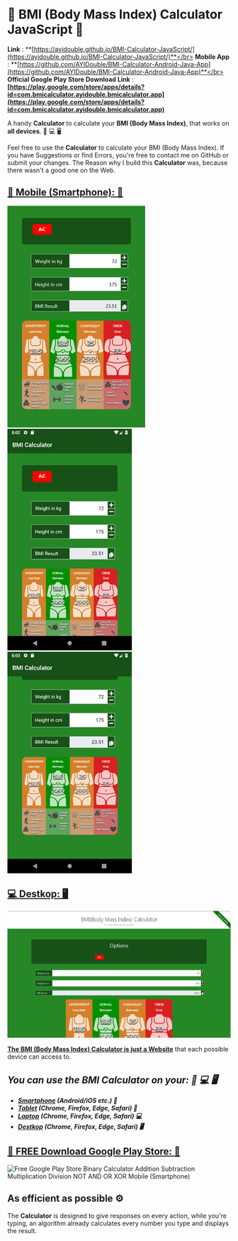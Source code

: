 # 📱 BMI (Body Mass Index) Calculator JavaScript 📱

**Link** : **[https://ayidouble.github.io/BMI-Calculator-JavaScript/](https://ayidouble.github.io/BMI-Calculator-JavaScript/)**</br>
**Mobile App** : **[https://github.com/AYIDouble/BMI-Calculator-Android-Java-App](https://github.com/AYIDouble/BMI-Calculator-Android-Java-App)**</br>
**Official Google Play Store Download Link** : **[https://play.google.com/store/apps/details?id=com.bmicalculator.ayidouble.bmicalculator.app](https://play.google.com/store/apps/details?id=com.bmicalculator.ayidouble.bmicalculator.app)**

A handy **Calculator** to calculate your **BMI (Body Mass Index)**, that works on **all devices**. 📱 💻 🖥

Feel free to use the **Calculator** to calculate your BMI (Body Mass Index).
If you have Suggestions or find Errors, you're free to contact me on GitHub or submit your changes.
The Reason why I build this **Calculator** was, because there wasn't a good one on the Web.
## [📱 Mobile (Smartphone): 📱](https://ayidouble.github.io/BMI-Calculator-JavaScript)
![BMI Calculator Body Mass Index Chart Mobile (Smartphone)](Images/BMI-Calculator-v1-Mobile-Image.png)
![BMI Calculator Body Mass Index Chart Mobile (Smartphone)](Images/BMI-Calculator-Android_1.png)
![BMI Calculator Body Mass Index Chart Mobile (Smartphone)](Images/BMI-Calculator-Android_2.png)

## [💻 Destkop: 🖥](https://ayidouble.github.io/BMI-Calculator-JavaScript)
![BMI Calculator Body Mass Index Chart](Images/BMI-Calculator-v1-Image.png)

**[The BMI (Body Mass Index) Calculator is just a Website](https://ayidouble.github.io/BMI-Calculator-JavaScript)** that each possible device can access to.</br>
## ***You can use the BMI Calculator on your: 📱 💻 🖥***
- ***[Smartphone](https://ayidouble.github.io/BMI-Calculator-JavaScript) (Android/iOS etc.) 📱***
- ***[Tablet](https://ayidouble.github.io/BMI-Calculator-JavaScript) (Chrome, Firefox, Edge, Safari) 📱***
- ***[Laptop](https://ayidouble.github.io/BMI-Calculator-JavaScript) (Chrome, Firefox, Edge, Safari) 💻***
- ***[Destkop](https://ayidouble.github.io/BMI-Calculator-JavaScript) (Chrome, Firefox, Edge, Safari) 🖥***


## [📱 FREE Download Google Play Store: 📱](https://play.google.com/store/apps/details?id=com.bmicalculator.ayidouble.bmicalculator.app)
![Free Google Play Store Binary Calculator Addition Subtraction Multiplication Division NOT AND OR XOR Mobile (Smartphone)](Images/Binary-Calculator-Google-Play.png)

## As efficient as possible ⚙️

The **Calculator** is designed to give responses on every action,
while you're typing, an algorithm already calculates every number you type and displays the result.
